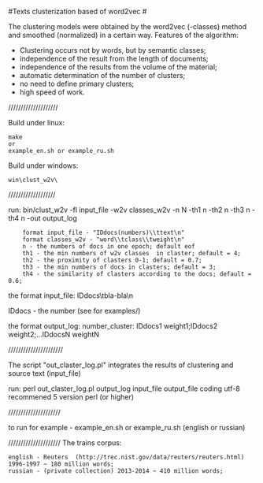 #Texts clusterization based of word2vec #

The clustering models were obtained by the word2vec (-classes) method and smoothed (normalized) in a certain way.
Features of the algorithm:
- Clustering occurs not by words, but by semantic classes;
- independence of the result from the length of documents;
- independence of the results from the volume of the material;
- automatic determination of the number of clusters;
- no need to define primary clusters;
- high speed of work.

//////////////////// 

Build under linux:

	make 
	or
	example_en.sh or example_ru.sh

Build under windows:

	win\clust_w2v\

///////////////////

run:
bin/clust_w2v -fl input_file -w2v classes_w2v -n N -th1 n -th2 n -th3 n -th4 n -out output_log

		format input_file - "IDdocs(numbers)\\ttext\n"		
		format classes_w2v - "word\\tclass\\tweight\n"		
		n - the numbers of docs in one epoch; default eof		
		th1 - the min numbers of w2v classes  in claster; default = 4;		
		th2 - the proximity of clasters 0-1; default = 0.7;		
		th3 - the min numbers of docs in clasters; default = 3;		
		th4 - the similarity of clasters according to the docs; default = 0.6; 

the format input_file:
	IDdocs\tbla-bla\n
	
IDdocs - the number
(see for examples/)
 
the format output_log:
number_cluster: IDdocs1 weight1;IDdocs2 weight2;...IDdocsN weightN

//////////////////////

The script "out_claster_log.pl"  integrates the results of clustering and source text (input_file)

run:
	perl out_claster_log.pl output_log input_file output_file
coding utf-8
recommened 5 version perl (or higher)

/////////////////////

to run for example  - example_en.sh or example_ru.sh (english or russian)

/////////////////////
The trains corpus:

	english - Reuters  (http://trec.nist.gov/data/reuters/reuters.html) 1996-1997 ~ 180 million words;
	russian - (private collection) 2013-2014 ~ 410 million words;

